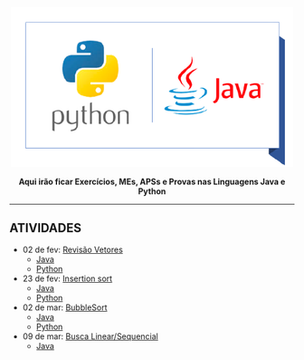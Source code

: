 <p align="center"><a href="#" target="_blank"><img src="https://github.com/Default-UNIT/Analise-Algoritmo/blob/main/img/pythonjava.png" width="500"></a></p>
<p align="center"><strong>Aqui irão ficar Exercícios, MEs, APSs e Provas nas Linguagens Java e Python</strong></p>
<hr>

## ATIVIDADES

* 02 de fev: [Revisão Vetores
](https://github.com/Default-UNIT/Analise-Algoritmo/tree/main/Exercicios%2002.02)
  * [Java](https://github.com/Default-UNIT/Analise-Algoritmo/tree/main/Exercicios%2002.02/Java)
  * [Python](https://github.com/Default-UNIT/Analise-Algoritmo/tree/main/Exercicios%2002.02/Python)
* 23 de fev: [Insertion sort](https://github.com/Default-UNIT/Analise-Algoritmo/tree/main/Exercicios%2023.02)
  * [Java](https://github.com/Default-UNIT/Analise-Algoritmo/blob/main/Exercicios%2023.02/Java/InsertionSort.java)
  * [Python](https://github.com/Default-UNIT/Analise-Algoritmo/blob/main/Exercicios%2023.02/Python/InsertionSort.py)
* 02 de mar: [BubbleSort](https://github.com/Default-UNIT/Analise-Algoritmo/tree/main/Exercicios%2002.03)
  * [Java](https://github.com/Default-UNIT/Analise-Algoritmo/blob/main/Exercicios%2002.03/BubbleSort.java)
  * [Python](https://github.com/Default-UNIT/Analise-Algoritmo/blob/main/Exercicios%2002.03/BubbleSort.py)
* 09 de mar: [Busca Linear/Sequencial](https://github.com/Default-UNIT/Analise-Algoritmo/tree/main/Exercicios%2009.03)
  * [Java](https://github.com/Default-UNIT/Analise-Algoritmo/blob/main/Exercicios%2009.03/BuscaLinear.java)
